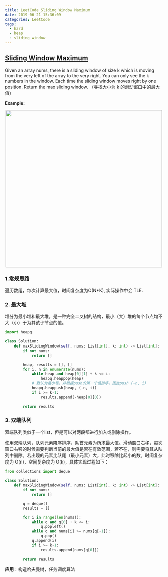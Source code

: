 ```yaml
---
title: LeetCode_Sliding Window Maximum
date: 2019-06-21 15:36:09
categories: LeetCode
tags: 
  - hard
  - heap
  - sliding window
---
```


## [Sliding Window Maximum](https://leetcode.com/problems/sliding-window-maximum/)

Given an array nums, there is a sliding window of size k which is moving from the very left of the array to the very right. You can only see the k numbers in the window. Each time the sliding window moves right by one position. Return the max sliding window.
（寻找大小为 k 的滑动窗口中的最大值）

<!--more-->

**Example:** 
<div align=center>
    <img src="/images/leetcode_239.png" width = "500" align=center/>
</div>

### 1.常规思路
遍历数组，每次计算最大值，时间复杂度为O(N\*K), 实际操作中会 TLE.


### 2. 最大堆

堆分为最小堆和最大堆，是一种完全二叉树的结构，最小（大）堆的每个节点均不大（小）于为其孩子节点的值。

```python
import heapq

class Solution:
    def maxSlidingWindow(self, nums: List[int], k: int) -> List[int]:
        if not nums:
            return []

        heap, results = [], []
        for i, n in enumerate(nums):
            while heap and heap[0][1] + k <= i:
                heapq.heappop(heap)
            # 默认为最小堆，并根据push的第一个值排序，因此push (-n, i)
            heapq.heappush(heap, (-n, i))
            if i >= k-1:
                results.append(-heap[0][0])
        
        return results
```

### 3. 双端队列
双端队列类似于一个list，但是可以对两段都进行加入或删除操作。

使用双端队列，队列元素降序排序，队首元素为所求最大值。滑动窗口右移，每次窗口右移的时候需要判断当前的最大值是否在有效范围，若不在，则需要将其从队列中删除。若出现的元素比队尾（最小元素）大，此时移除比起小的数。时间复杂度为 O(n)，空间复杂度为 O(k)，具体实现过程如下：

```python
from collections import deque
    
class Solution:
    def maxSlidingWindow(self, nums: List[int], k: int) -> List[int]:
        if not nums:
            return []

        q = deque()
        results = []

        for i in range(len(nums)):
            while q and q[0] + k <= i:
                q.popleft()
            while q and nums[i] >= nums[q[-1]]:
                q.pop()
            q.append(i)
            if i >= k-1:
                results.append(nums[q[0]])           
        
        return results
```

**应用**：构造哈夫曼树，任务调度算法

